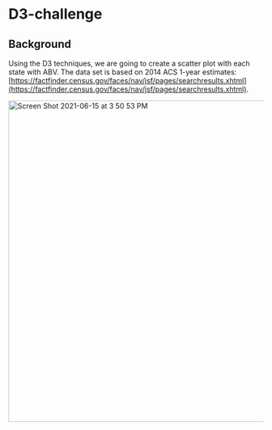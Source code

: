 # D3-challenge


## Background


Using the D3 techniques, we are going to create a scatter plot with each state with ABV. The data set is based on 2014 ACS 1-year estimates: [https://factfinder.census.gov/faces/nav/jsf/pages/searchresults.xhtml](https://factfinder.census.gov/faces/nav/jsf/pages/searchresults.xhtml).

<img width="635" alt="Screen Shot 2021-06-15 at 3 50 53 PM" src="https://user-images.githubusercontent.com/74644774/122140585-857fd000-ce00-11eb-8c82-cd0190cc5722.png">

